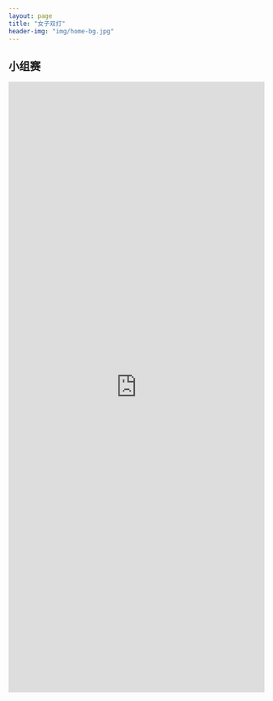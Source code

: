 ```yaml
---
layout: page
title: "女子双打"
header-img: "img/home-bg.jpg"
---
```


## 小组赛
<iframe src="https://challonge.com/actc2023_wd/module" width="100%" height="1200" frameborder="0" scrolling="auto" allowtransparency="true"></iframe>
